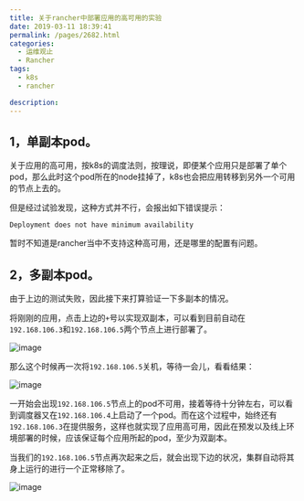 ```yaml
---
title: 关于rancher中部署应用的高可用的实验
date: 2019-03-11 18:39:41
permalink: /pages/2682.html
categories: 
  - 运维观止
  - Rancher
tags: 
  - k8s
  - rancher

description: 
---
```


## 1，单副本pod。

关于应用的高可用，按k8s的调度法则，按理说，即便某个应用只是部署了单个pod，那么此时这个pod所在的node挂掉了，k8s也会把应用转移到另外一个可用的节点上去的。

但是经过试验发现，这种方式并不行，会报出如下错误提示：

```
Deployment does not have minimum availability
```

暂时不知道是rancher当中不支持这种高可用，还是哪里的配置有问题。

## 2，多副本pod。

由于上边的测试失败，因此接下来打算验证一下多副本的情况。

将刚刚的应用，点击上边的`+`号以实现双副本，可以看到目前自动在`192.168.106.3`和`192.168.106.5`两个节点上进行部署了。

![image](http://t.eryajf.net/imgs/2021/09/f4718a580d4c88f3.jpg)

那么这个时候再一次将`192.168.106.5`关机，等待一会儿，看看结果：

![image](http://t.eryajf.net/imgs/2021/09/1742d69e3d15a58f.jpg)

一开始会出现`192.168.106.5`节点上的pod不可用，接着等待十分钟左右，可以看到调度器又在`192.168.106.4`上启动了一个pod。而在这个过程中，始终还有`192.168.106.3`在提供服务，这样也就实现了应用高可用，因此在预发以及线上环境部署的时候，应该保证每个应用所起的pod，至少为双副本。

当我们的`192.168.106.5`节点再次起来之后，就会出现下边的状况，集群自动将其身上运行的进行一个正常移除了。

![image](http://t.eryajf.net/imgs/2021/09/012df78d08d10f93.jpg)
